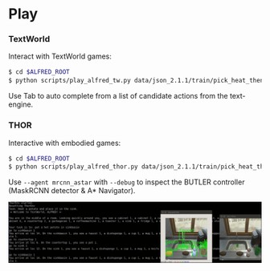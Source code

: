 # Play


### TextWorld

Interact with TextWorld games:

```bash
$ cd $ALFRED_ROOT
$ python scripts/play_alfred_tw.py data/json_2.1.1/train/pick_heat_then_place_in_recep-Potato-None-SinkBasin-14/trial_T20190908_231731_054988/ --domain data/alfred.pddl
```

Use Tab to auto complete from a list of candidate actions from the text-engine.

### THOR

Interactive with embodied games:

```bash
$ cd $ALFRED_ROOT
$ python scripts/play_alfred_thor.py data/json_2.1.1/train/pick_heat_then_place_in_recep-Potato-None-SinkBasin-14/trial_T20190908_231731_054988/ --controller oracle_astar --debug
```

Use `--agent mrcnn_astar` with `--debug` to inspect the BUTLER controller (MaskRCNN detector & A* Navigator).

![](../media/play_screenshot.png)